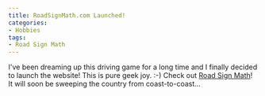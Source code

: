 ```yaml
---
title: RoadSignMath.com Launched!
categories:
- Hobbies
tags:
- Road Sign Math
---
```


I've been dreaming up this driving game for a long time and I finally decided to launch the website! This is pure geek joy. :-)
Check out [Road Sign Math](http://www.roadsignmath.com/)! It will soon be sweeping the country from coast-to-coast...
